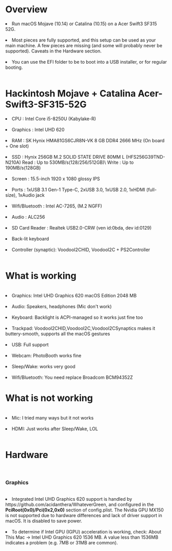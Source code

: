 <h1>Overview</h1>
<li>Run macOS Mojave (10.14) or Catalina (10.15) on a Acer Swift3 SF315 52G.</li><br>
<li>Most pieces are fully supported, and this setup can be used as your main machine. A few pieces are missing (and some will probably never be supported). Caveats in the Hardware section.</li><br>
<li>You can use the EFI folder to be to boot into a USB installer, or for regular booting.</li><br>
<h1>Hackintosh Mojave + Catalina Acer-Swift3-SF315-52G</h1>
<li>CPU : Intel Core i5-8250U (Kabylake-R)</li><br>
<li>Graphics : Intel UHD 620</li><br>
<li>RAM : SK Hynix HMA81GS6CJR8N-VK 8 GB DDR4 2666 MHz (On board + One slot)</li><br>
<li>SSD : Hynix 256GB M.2 SOLID STATE DRIVE 80MM L (HFS256G39TND-N210A) Read : Up to 530MB/s(128/256/512GB)\ Write : Up to 190MB/s(128GB)</li><br>
<li>Screen : 15.5-inch 1920 x 1080 glossy IPS</li><br>
<li>Ports : 1xUSB 3.1 Gen-1 Type-C, 2xUSB 3.0, 1xUSB 2.0, 1xHDMI (full-size), 1xAudio jack</li><br>
<li>Wifi/Bluetooth : Intel AC-7265, (M.2 NGFF)</li><br>
<li>Audio : ALC256 </li><br>
<li>SD Card Reader : Realtek USB2.0-CRW (ven id:0bda, dev id:0129)</li><br>
<li>Back-lit keyboard</li><br>
<li>Controller (synaptic): VoodooI2CHID, VoodooI2C + PS2Controller</li><br>

<h1>What is working</h1><br>
<li>Graphics: Intel UHD Graphics 620 macOS Edition 2048 МB</li><br>
<li>Audio: Speakers, headphones (Mic don't work)</li><br>
<li>Keyboard: Backlight is ACPI-managed so it works just fine too</li><br>
<li>Trackpad: VoodooI2CHID,VoodooI2C,VoodooI2CSynaptics makes it buttery-smooth, supports all the macOS gestures</li><br>
<li>USB: Full support</li><br>
<li>Webcam: PhotoBooth works fine</li><br>
<li>Sleep/Wake: works very good</li><br>
<li>Wifi/Bluetooth: You need replace Broadcom BCM94352Z </li>

<h1>What is not working</h1><br>
<li>Mic: I tried many ways but it not works</li><br>
<li>HDMI: Just works after Sleep/Wake, LOL</li><br>
<h1>Hardware</h1><br>
<h3>Graphics</h3><br>
<li>Integrated Intel UHD Graphics 620 support is handled by https://github.com/acidanthera/WhateverGreen, and configured in the <strong>PciRoot(0x0)/Pci(0x2,0x0)</strong> section of config.plist. The Nvidia GPU MX150 is not supported due to hardware differences and lack of driver support in macOS. It is disabled to save power.</li><br>
<li>To determine if Intel GPU (IGPU) acceleration is working, check: About This Mac -> Intel UHD Graphics 620
1536 MB. A value less than 1536MB indicates a problem (e.g. 7MB or 31MB are common).</li>

